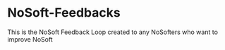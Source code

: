 # NoSoft-Feedbacks
This is the NoSoft Feedback Loop created to any NoSofters who want to improve NoSoft
